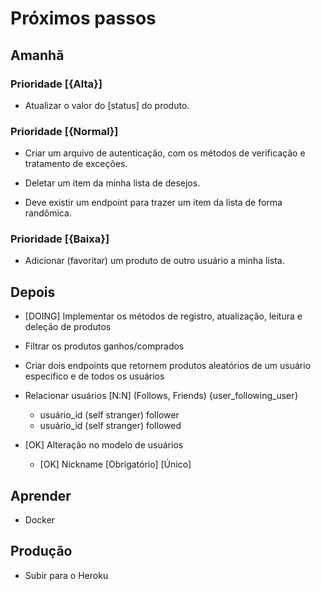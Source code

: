 # Próximos passos

## Amanhã

### Prioridade [{Alta}]

* Atualizar o valor do [status] do produto.
### Prioridade [{Normal}]

* Criar um arquivo de autenticação, com os métodos de verificação e tratamento de exceções.

* Deletar um item da minha lista de desejos.

* Deve existir um endpoint para trazer um item da lista de forma randômica.

### Prioridade [{Baixa}]
* Adicionar (favoritar) um produto de outro usuário a minha lista.
## Depois

* [DOING] Implementar os métodos de registro, atualização, leitura e deleção de produtos

* Filtrar os produtos ganhos/comprados

* Criar dois endpoints que retornem produtos aleatórios de um usuário especifico e de todos os usuários

* Relacionar usuários [N:N] (Follows, Friends) {user_following_user}
	- usuário_id (self stranger) follower
	- usuário_id (self stranger) followed

* [OK] Alteração no modelo de usuários
	- [OK] Nickname [Obrigatório] [Único]
## Aprender
* Docker

## Produção
* Subir para o Heroku